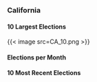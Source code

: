 ### California

#### 10 Largest Elections
{{< image src=CA_10.png >}}

#### Elections per Month

#### 10 Most Recent Elections

